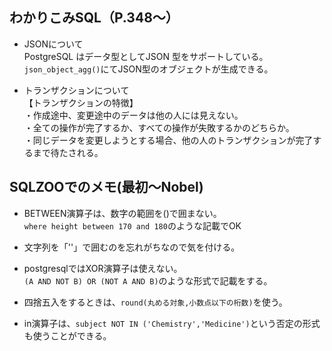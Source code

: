 ## わかりこみSQL（P.348～）
- JSONについて  
PostgreSQL はデータ型としてJSON 型をサポートしている。  
`json_object_agg()`にてJSON型のオブジェクトが生成できる。


- トランザクションについて  
【トランザクションの特徴】  
・作成途中、変更途中のデータは他の人には見えない。  
・全ての操作が完了するか、すべての操作が失敗するかのどちらか。  
・同じデータを変更しようとする場合、他の人のトランザクションが完了するまで待たされる。


## SQLZOOでのメモ(最初～Nobel)
- BETWEEN演算子は、数字の範囲を()で囲まない。  
  `where height between 170 and 180`のような記載でOK


- 文字列を「''」で囲むのを忘れがちなので気を付ける。


- postgresqlではXOR演算子は使えない。  
`(A AND NOT B) OR (NOT A AND B)`のような形式で記載をする。


- 四捨五入をするときは、`round(丸める対象,小数点以下の桁数)`を使う。


- in演算子は、`subject NOT IN ('Chemistry','Medicine')`という否定の形式も使うことができる。
